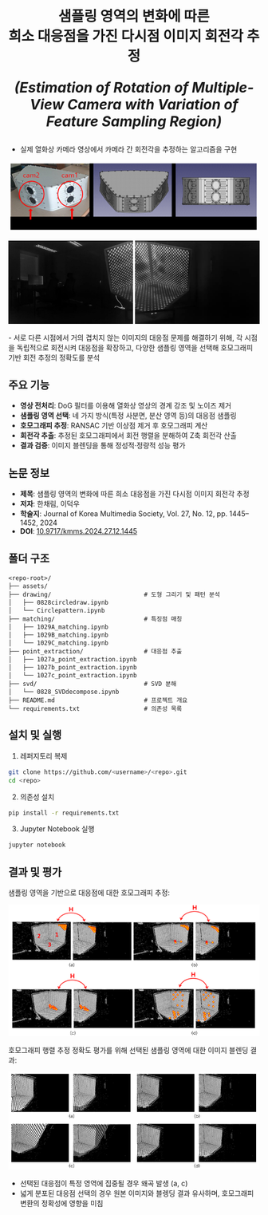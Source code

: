 <h1 align="center">
  샘플링 영역의 변화에 따른 <br/>
희소 대응점을 가진 다시점 이미지 회전각 추정

<p align="center">
  <em>(Estimation of Rotation of Multiple-View Camera with Variation of Feature Sampling Region)</em>
</p>
</h1>

- 실제 열화상 카메라 영상에서 카메라 간 회전각을 추정하는 알고리즘을 구현<br/>
<p align="center">
  <img src="assets/fig3.png" alt="회전각 오차 분포" width="500"/>
</p>
<p align="center">
  <img src="assets/img_1_00023.jpg" alt="회전각 오차 분포" width="250"/>
  <img src="assets/img_2_00023.jpg" alt="회전각 오차 분포" width="250"/>
</p>
- 서로 다른 시점에서 거의 겹치지 않는 이미지의 대응점 문제를 해결하기 위해, 각 시점을 독립적으로 회전시켜 대응점을 확장하고, 다양한 샘플링 영역을 선택해 호모그래피 기반 회전 추정의 정확도를 분석 



## 주요 기능

* **영상 전처리**: DoG 필터를 이용해 열화상 영상의 경계 강조 및 노이즈 제거
* **샘플링 영역 선택**: 네 가지 방식(특정 사분면, 분산 영역 등)의 대응점 샘플링
* **호모그래피 추정**: RANSAC 기반 이상점 제거 후 호모그래피 계산
* **회전각 추출**: 추정된 호모그래피에서 회전 행렬을 분해하여 Z축 회전각 산출
* **결과 검증**: 이미지 블렌딩을 통해 정성적·정량적 성능 평가 



## 논문 정보

* **제목**: 샘플링 영역의 변화에 따른 희소 대응점을 가진 다시점 이미지 회전각 추정 
* **저자**: 한채림, 이덕우
* **학술지**: Journal of Korea Multimedia Society, Vol. 27, No. 12, pp. 1445–1452, 2024
* **DOI**: [10.9717/kmms.2024.27.12.1445](https://doi.org/10.9717/kmms.2024.27.12.1445)



## 폴더 구조

```plaintext
<repo-root>/
├── assets/
├── drawing/                          # 도형 그리기 및 패턴 분석
│   ├── 0828circledraw.ipynb          
│   └── Circlepattern.ipynb           
├── matching/                         # 특징점 매칭 
│   ├── 1029A_matching.ipynb          
│   ├── 1029B_matching.ipynb          
│   └── 1029C_matching.ipynb          
├── point_extraction/                 # 대응점 추출
│   ├── 1027a_point_extraction.ipynb  
│   ├── 1027b_point_extraction.ipynb  
│   └── 1027c_point_extraction.ipynb  
├── svd/                              # SVD 분해
│   └── 0828_SVDdecompose.ipynb       
├── README.md                         # 프로젝트 개요
└── requirements.txt                  # 의존성 목록
```

## 설치 및 실행

1. 레퍼지토리 복제

```bash
git clone https://github.com/<username>/<repo>.git
cd <repo>
```

2. 의존성 설치

```bash
pip install -r requirements.txt
```

3. Jupyter Notebook 실행

```bash
jupyter notebook
```




## 결과 및 평가
샘플링 영역을 기반으로 대응점에 대한 호모그래피 추정:
<p align="center">
  <img src="assets/fig4.png" alt="회전각 오차 분포" width="600"/>
</p>
호모그래피 행렬 추정 정확도 평가를 위해 선택된 샘플링 영역에 대한 이미지 블렌딩 결과:
<p align="center">
  <img src="assets/fig5.png" alt="블렌딩 이미지 예시" width="600"/>
</p>

* 선택된 대응점이 특정 영역에 집중될 경우 왜곡 발생 (a, c)
* 넓게 분포된 대응점 선택의 경우 원본 이미지와 블렝딩 결과 유사하며, 호모그래피 변환의 정확성에 영향을 미침




